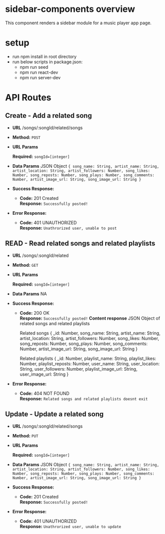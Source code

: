 # sidebar-components overview
This component renders a sidebar module for a music player app page.

# setup 
- run npm install in root directory
- run below scripts in package.json:
  - npm run seed 
  - npm run react-dev
  - npm run server-dev

# API Routes

**Create - Add a related song**
----

* **URL** /songs/:songId/related/songs

* **Method:** `POST`
  
*  **URL Params**

   **Required:** `songId=[integer]`

* **Data Params** JSON Object `{
  song_name: String,
  artist_name: String,
  artist_location: String,
  artist_followers: Number,
  song_likes: Number,
  song_reposts: Number,
  song_plays: Number,
  song_comments: Number,
  artist_image_url: String,
  song_image_url: String
}`

* **Success Response:**
 
  * **Code:** 201 Created <br />
    **Response:** `Successfully posted!`
 
* **Error Response:**

  * **Code:** 401 UNAUTHORIZED <br />
    **Response:** `Unathrorized user, unable to post`

**READ - Read related songs and related playlists**
----

* **URL** /songs/:songId/related

* **Method:** `GET`
  
*  **URL Params**

   **Required:** `songId=[integer]`

* **Data Params** NA

* **Success Response:**
 
  * **Code:** 200 OK <br />
    **Response:** `Successfully posted!`
    **Content response** JSON Object of related songs and related playlists 
  
      Related songs
      {
      _id: Number,
      song_name: String,
      artist_name: String,
      artist_location: String,
      artist_followers: Number,
      song_likes: Number,
      song_reposts: Number,
      song_plays: Number,
      song_comments: Number,
      artist_image_url: String,
      song_image_url: String
    }

      Related playlists
      {
        _id: Number,
        playlist_name: String,
        playlist_likes: Number,
        playlist_reposts: Number,
        user_name: String,
        user_location: String,
        user_followers: Number,
        playlist_image_url: String,
        user_image_url: String
      }

 
* **Error Response:**

  * **Code:** 404 NOT FOUND <br />
    **Response:** `Related songs and related playlists doesnt exit`

**Update - Update a related song**
----

* **URL** /songs/:songId/related/songs

* **Method:** `PUT`
  
*  **URL Params**

   **Required:** `songId=[integer]`

* **Data Params** JSON Object `{
  song_name: String,
  artist_name: String,
  artist_location: String,
  artist_followers: Number,
  song_likes: Number,
  song_reposts: Number,
  song_plays: Number,
  song_comments: Number,
  artist_image_url: String,
  song_image_url: String
}`

* **Success Response:**
 
  * **Code:** 201 Created <br />
    **Response:** `Successfully posted!`
 
* **Error Response:**

  * **Code:** 401 UNAUTHORIZED <br />
    **Response:** `Unathrorized user, unable to update`